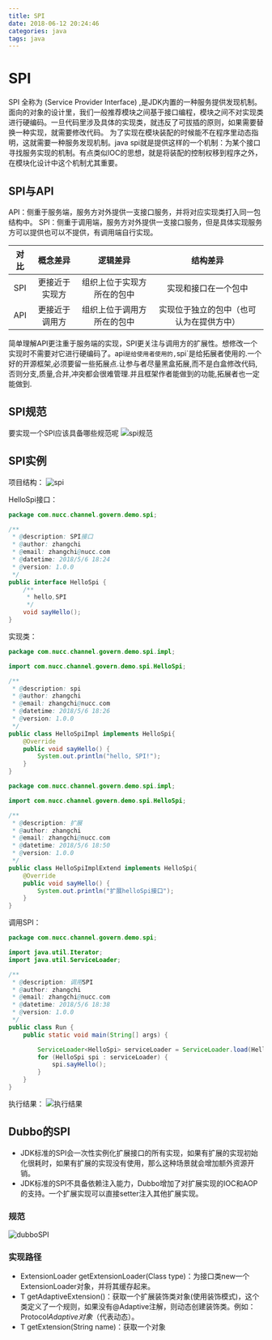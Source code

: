 ```yaml
---
title: SPI
date: 2018-06-12 20:24:46
categories: java
tags: java
---
```

# SPI
SPI 全称为 (Service Provider Interface) ,是JDK内置的一种服务提供发现机制。面向的对象的设计里，我们一般推荐模块之间基于接口编程，模块之间不对实现类进行硬编码。一旦代码里涉及具体的实现类，就违反了可拔插的原则，如果需要替换一种实现，就需要修改代码。
为了实现在模块装配的时候能不在程序里动态指明，这就需要一种服务发现机制。java spi就是提供这样的一个机制：为某个接口寻找服务实现的机制。有点类似IOC的思想，就是将装配的控制权移到程序之外，在模块化设计中这个机制尤其重要。


## SPI与API
API：侧重于服务端，服务方对外提供一支接口服务，并将对应实现类打入同一包结构中。
SPI：侧重于调用端，服务方对外提供一支接口服务，但是具体实现服务方可以提供也可以不提供，有调用端自行实现。

| 对比 |  概念差异 |  逻辑差异 | 结构差异 |
|:----: |:--------: |:--------: |:-------: |
| SPI  | 更接近于实现方 | 组织上位于实现方所在的包中 | 实现和接口在一个包中|
| API  | 更接近于调用方 | 组织上位于调用方所在的包中 |实现位于独立的包中（也可认为在提供方中）|

简单理解API更注重于服务端的实现，SPI更关注与调用方的扩展性。想修改一个实现时不需要对它进行硬编码了。api`是给使用者使用的,`spi`是给拓展者使用的.一个好的开源框架,必须要留一些拓展点.让参与者尽量黑盒拓展,而不是白盒修改代码,否则分支,质量,合并,冲突都会很难管理.并且框架作者能做到的功能,拓展者也一定能做到. 

## SPI规范
要实现一个SPI应该具备哪些规范呢
![spi规范](http://oy48q6kwm.bkt.clouddn.com/89f1b570bd2bc6f736864b6dcd223da8.png)

## SPI实例
项目结构：
![spi](http://oy48q6kwm.bkt.clouddn.com/844260e730402156de6fc27fdaab4225.png)

HelloSpi接口：
```java
package com.nucc.channel.govern.demo.spi;

/**
 * @description: SPI接口
 * @author: zhangchi
 * @email: zhangchi@nucc.com
 * @datetime: 2018/5/6 18:24
 * @version: 1.0.0
 */
public interface HelloSpi {
    /**
     * hello,SPI
     */
    void sayHello();
}

```

实现类：
```java
package com.nucc.channel.govern.demo.spi.impl;

import com.nucc.channel.govern.demo.spi.HelloSpi;

/**
 * @description: spi
 * @author: zhangchi
 * @email: zhangchi@nucc.com
 * @datetime: 2018/5/6 18:26
 * @version: 1.0.0
 */
public class HelloSpiImpl implements HelloSpi{
    @Override
    public void sayHello() {
        System.out.println("hello, SPI!");
    }
}
```
```java
package com.nucc.channel.govern.demo.spi.impl;

import com.nucc.channel.govern.demo.spi.HelloSpi;

/**
 * @description: 扩展
 * @author: zhangchi
 * @email: zhangchi@nucc.com
 * @datetime: 2018/5/6 18:50
 * @version: 1.0.0
 */
public class HelloSpiImplExtend implements HelloSpi{
    @Override
    public void sayHello() {
        System.out.println("扩展helloSpi接口");
    }
}
```

调用SPI：
```java
package com.nucc.channel.govern.demo.spi;

import java.util.Iterator;
import java.util.ServiceLoader;

/**
 * @description: 调用SPI
 * @author: zhangchi
 * @email: zhangchi@nucc.com
 * @datetime: 2018/5/6 18:38
 * @version: 1.0.0
 */
public class Run {
    public static void main(String[] args) {

        ServiceLoader<HelloSpi> serviceLoader = ServiceLoader.load(HelloSpi.class);
        for (HelloSpi spi : serviceLoader) {
            spi.sayHello();
        }
    }
}
```
执行结果：
![执行结果](http://oy48q6kwm.bkt.clouddn.com/99cc45ae7656f070832417cd2a8937e2.png)


## Dubbo的SPI
* JDK标准的SPI会一次性实例化扩展接口的所有实现，如果有扩展的实现初始化很耗时，如果有扩展的实现没有使用，那么这种场景就会增加额外资源开销。
* JDK标准的SPI不具备依赖注入能力，Dubbo增加了对扩展实现的IOC和AOP的支持。一个扩展实现可以直接setter注入其他扩展实现。

### 规范
![dubboSPI](http://oy48q6kwm.bkt.clouddn.com/5d10eb2954d50d994b881d8b9de2aac0.png)

### 实现路径

 * <T> ExtensionLoader<T> getExtensionLoader(Class<T> type)：为接口类new一个ExtensionLoader对象，并将其缓存起来。
 * T getAdaptiveExtension()：获取一个扩展装饰类对象(使用装饰模式)，这个类定义了一个规则，如果没有@Adaptive注解，则动态创建装饰类。例如：Protocol$Adaptive对象（$代表动态）。
 * T getExtension(String name)：获取一个对象
